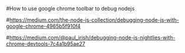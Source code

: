 #How to use google chrome toolbar to debug nodejs

#https://medium.com/the-node-js-collection/debugging-node-js-with-google-chrome-4965b5f910f4

#https://medium.com/@paul_irish/debugging-node-js-nightlies-with-chrome-devtools-7c4a1b95ae27
